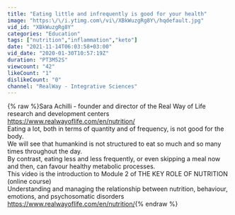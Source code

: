 ```yaml
---
title: "Eating little and infrequently is good for your health"
image: "https:\/\/i.ytimg.com\/vi\/XBkWuzgRg8Y\/hqdefault.jpg"
vid_id: "XBkWuzgRg8Y"
categories: "Education"
tags: ["nutrition","inflammation","keto"]
date: "2021-11-14T06:03:58+03:00"
vid_date: "2020-01-30T10:57:19Z"
duration: "PT3M52S"
viewcount: "42"
likeCount: "1"
dislikeCount: "0"
channel: "RealWay - Integrative Sciences"
---
```

{% raw %}Sara Achilli - founder and director of the Real Way of Life research and development centers<br /><a rel="nofollow" target="blank" href="https://www.realwayoflife.com/en/nutrition/">https://www.realwayoflife.com/en/nutrition/</a><br />Eating a lot, both in terms of quantity and of frequency, is not good for the body.<br />We will see that humankind is not structured to eat so much and so many times throughout the day.<br />By contrast, eating less and less frequently, or even skipping a meal now and then, can favour healthy metabolic processes.<br />This video is the introduction to Module 2 of THE KEY ROLE OF NUTRITION (online course)<br />Understanding and managing the relationship between nutrition, behaviour, emotions, and psychosomatic disorders<br /><a rel="nofollow" target="blank" href="https://www.realwayoflife.com/en/nutrition/">https://www.realwayoflife.com/en/nutrition/</a>{% endraw %}
